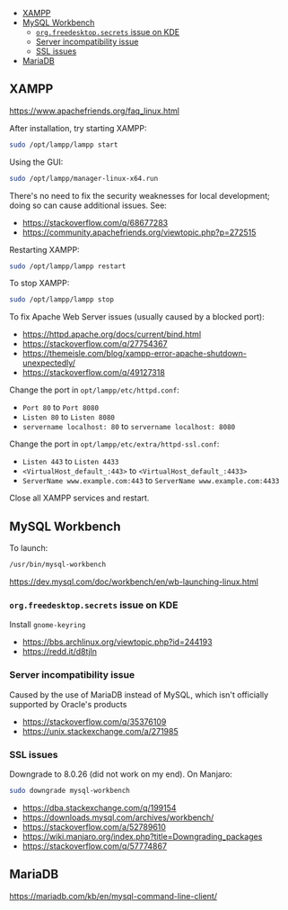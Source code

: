 - [XAMPP](#xampp)
- [MySQL Workbench](#mysql-workbench)
  - [`org.freedesktop.secrets` issue on KDE](#orgfreedesktopsecrets-issue-on-kde)
  - [Server incompatibility issue](#server-incompatibility-issue)
  - [SSL issues](#ssl-issues)
- [MariaDB](#mariadb)

## XAMPP

<https://www.apachefriends.org/faq_linux.html>

After installation, try starting XAMPP:

```sh
sudo /opt/lampp/lampp start
```

Using the GUI:

```sh
sudo /opt/lampp/manager-linux-x64.run
```

There's no need to fix the security weaknesses for local development; doing so can cause additional issues. See:

- <https://stackoverflow.com/q/68677283>
- <https://community.apachefriends.org/viewtopic.php?p=272515>

Restarting XAMPP:

```sh
sudo /opt/lampp/lampp restart
```

To stop XAMPP:

```sh
sudo /opt/lampp/lampp stop
```

To fix Apache Web Server issues (usually caused by a blocked port):

- <https://httpd.apache.org/docs/current/bind.html>
- <https://stackoverflow.com/q/27754367>
- <https://themeisle.com/blog/xampp-error-apache-shutdown-unexpectedly/>
- <https://stackoverflow.com/q/49127318>

Change the port in `opt/lampp/etc/httpd.conf`:

- `Port 80` to `Port 8080`
- `Listen 80` to `Listen 8080`
- `servername localhost: 80` to `servername localhost: 8080`

Change the port in `opt/lampp/etc/extra/httpd-ssl.conf`:

- `Listen 443` to `Listen 4433`
- `<VirtualHost_default_:443>` to `<VirtualHost_default_:4433>`
- `ServerName www.example.com:443` to `ServerName www.example.com:4433`

Close all XAMPP services and restart.

## MySQL Workbench

To launch:

```sh
/usr/bin/mysql-workbench
```

<https://dev.mysql.com/doc/workbench/en/wb-launching-linux.html>

### `org.freedesktop.secrets` issue on KDE

Install `gnome-keyring`

- <https://bbs.archlinux.org/viewtopic.php?id=244193>
- <https://redd.it/d8tjln>

### Server incompatibility issue

Caused by the use of MariaDB instead of MySQL, which isn't officially supported by Oracle's products

- <https://stackoverflow.com/q/35376109>
- <https://unix.stackexchange.com/a/271985>

### SSL issues

Downgrade to 8.0.26 (did not work on my end). On Manjaro:

```sh
sudo downgrade mysql-workbench
```

- <https://dba.stackexchange.com/q/199154>
- <https://downloads.mysql.com/archives/workbench/>
- <https://stackoverflow.com/a/52789610>
- <https://wiki.manjaro.org/index.php?title=Downgrading_packages>
- <https://stackoverflow.com/q/57774867>

## MariaDB

<https://mariadb.com/kb/en/mysql-command-line-client/>
